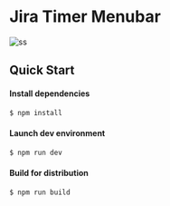 # Jira Timer Menubar

![ss](https://cl.ly/pDyw/Screen%20Recording%202018-01-31%20at%2010.40%20pm.gif)

## Quick Start

#### Install dependencies

```bash
$ npm install
```

#### Launch dev environment

```bash
$ npm run dev
```

#### Build for distribution

```bash
$ npm run build
```
